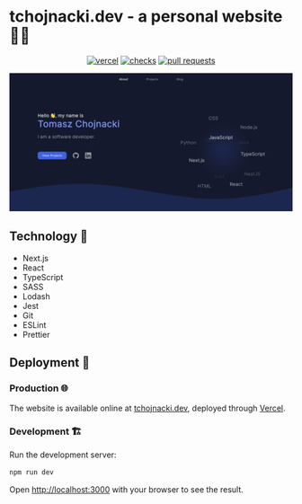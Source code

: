 # tchojnacki.dev - a personal website 🧑‍💻
<div align="center">

[![vercel](https://img.shields.io/github/deployments/tchojnacki/tchojnacki-dev/Production?label=vercel&logo=vercel)](https://tchojnacki.dev/)
[![checks](https://img.shields.io/github/checks-status/tchojnacki/tchojnacki-dev/main)](https://github.com/tchojnacki/tchojnacki-dev/actions)
[![pull requests](https://img.shields.io/github/issues-pr-closed/tchojnacki/tchojnacki-dev)](https://github.com/tchojnacki/tchojnacki-dev/pulls)

</div>

![The landing page of the website.](./docs/landing.png)

## Technology 🔧
- Next.js
- React
- TypeScript
- SASS
- Lodash
- Jest
- Git
- ESLint
- Prettier

## Deployment 🚀
### Production 🌐
The website is available online at [tchojnacki.dev](https://tchojnacki.dev/), deployed through [Vercel](https://vercel.com/home).

### Development 🏗
Run the development server:
```bash
npm run dev
```
Open [http://localhost:3000](http://localhost:3000) with your browser to see the result.
